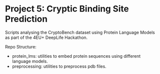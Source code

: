 # Project 5: Cryptic Binding Site Prediction

Scripts analysing the CryptoBench dataset using Protein Language Models as part of the 4EU+ DeepLife Hackathon.

Repo Structure:

- protein_lms: utilities to embed protein sequences using different language models.
- preprocessing: utilities to preprocess pdb files.
